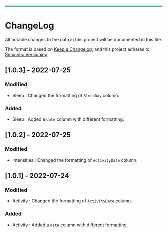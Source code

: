 ![top line](../Resources/Images/topLine.png)
# ChangeLog
All notable changes to the data in this project will be documented in this file.

The format is based on [Keep a Changelog](https://keepachangelog.com/en/1.0.0/),
and this project adheres to [Semantic Versioning](https://semver.org/spec/v2.0.0.html).

## [1.0.3] - 2022-07-25
### Modified
 - Sleep : Changed the formatting of `SleepDay` column.
### Added
 - Sleep : Added a `date` column with different formatting.

## [1.0.2] - 2022-07-25
### Modified
 - Intensities : Changed the formatting of `ActivityDate` column.


## [1.0.1] - 2022-07-24
### Modified
 - Activity : Changed the formatting of `ActivityDate` column.
### Added
 - Activity : Added a `date` column with different formatting.



   











 <!-- ![](https://img.shields.io/badge/-unreleased-lightgrey)

## [1.7.3] - 2022-06-22
### Bugfix
 - Fix incompatibility with GitLab 15

## [1.7.2] - 2022-02-16
### Modified
 - Add a template for terraform deployment to staging and production.

## [1.7.1] - 2022-01-21
### Modified
 - PyPi release: ensure that dangling publish jobs are not created on MR pipelines.
 - PyPi release: allow distribution location to be updated using variables.

## [1.7.0] - 2021-10-27
### Modified
 - Tox tests: removing the usage of a custom gemnasium image as this is no longer needed.

## [1.6.0] - 2021-08-10
### Modified
 - Make terraform lint use variables and thus allow overriding of version and/or docker image
 - Update default lint version to 1.0.4

## [1.5.0] - 2021-03-24
### Modified
 - Tox tests: allow a custom image to be used in tox test job through `TOX_IMAGE_BUILD_COMMAND`.

## [1.4.0] - 2021-03-18
### Modified
 - Deployment: perform Django migrations before deploying to cloud run.

## [1.3.0] - 2021-02-08
### Modified
 - Terraform lint: Fixed the version of Terraform used for linting to 0.14.6.

## [1.2.0] - 2020-12-17
### Added
 - Deployment: A new template added to allow multiple cloud run services to be deployed as part
    of a single deployment project.

## [1.1.5] - 2020-12-11
### Added
 - Terraform lint: Added `-diff` flag

## [1.1.4] - 2020-12-04
### Modified
 - Terraform lint: Fixed the version of Terraform used for linting to 0.13.5.

## [1.1.3] - 2020-12-02
### Added
 - Deployment: allow gitlab deploy environment to be overridden by downstream jobs in
   [deployment CI template job](https://gitlab.developers.cam.ac.uk/uis/devops/continuous-delivery/ci-templates/-/blob/master/auto-devops/deploy.yml)

## [1.1.2] - 2020-11-24
### Fixed
 - Deployment: fixed variable interpolation so that `SERVICE_PREFIX` is used for all variables
   which are required to be set downstream in [deployment CI template job](https://gitlab.developers.cam.ac.uk/uis/devops/continuous-delivery/ci-templates/-/blob/master/auto-devops/deploy.yml)

## [1.1.1] - 2020-09-21
### Added
 - Deployment: Added a
   [deployment CI template job](https://gitlab.developers.cam.ac.uk/uis/devops/continuous-delivery/ci-templates/-/blob/master/auto-devops/deploy.yml)
   that provides jobs for deploying a previously built Docker image to Cloud Run on Google Cloud Platform (GCP).
 - Terraform lint: Added a
   [Terraform lint CI template job](https://gitlab.developers.cam.ac.uk/uis/devops/continuous-delivery/ci-templates/-/blob/master/auto-devops/terraform-lint.yml)
   to run `terraform fmt` on Terraform configuration files in the local repository.

## [1.1.0] - 2020-08-26
### Modified
 - PEP8: Modified the
   [PEP8 CI template job](https://gitlab.developers.cam.ac.uk/uis/devops/continuous-delivery/ci-templates/-/blob/master/auto-devops/pep8.yml)
   to be uninterruptible, and to only run for pipelines other than merge
   request pipelines.
 - Tox tests: Modified the
   [Tox tests template](https://gitlab.developers.cam.ac.uk/uis/devops/continuous-delivery/ci-templates/-/blob/master/auto-devops/tox-tests.yml)
   to make the `d
ocumentation` job run for pipelines other than merge request
   pipelines (previously the job was never running due to a bug in the job
   rules).

## [1.0.1] - 2020-08-06
### Added
 - pypi-release: Added generic stand along jobs designed to allow easy upload of
   Python packages to PyPI. 

 ![](https://img.shields.io/badge/-released-orange)  
  -->
